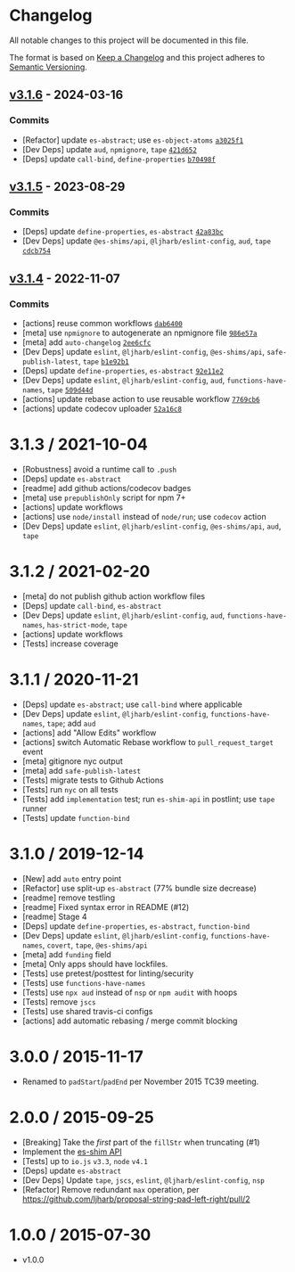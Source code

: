 # Changelog

All notable changes to this project will be documented in this file.

The format is based on [Keep a Changelog](https://keepachangelog.com/en/1.0.0/)
and this project adheres to [Semantic Versioning](https://semver.org/spec/v2.0.0.html).

## [v3.1.6](https://github.com/es-shims/String.prototype.padStart/compare/v3.1.5...v3.1.6) - 2024-03-16

### Commits

- [Refactor] update `es-abstract`; use `es-object-atoms` [`a3025f1`](https://github.com/es-shims/String.prototype.padStart/commit/a3025f14f75c25d7e2047c61374c1a75c31a345a)
- [Dev Deps] update `aud`, `npmignore`, `tape` [`421d652`](https://github.com/es-shims/String.prototype.padStart/commit/421d65225ab1889f74d88d7c4b2805cc90869b5a)
- [Deps] update `call-bind`, `define-properties` [`b70498f`](https://github.com/es-shims/String.prototype.padStart/commit/b70498ff8bbebc20bc74b81bda90eb6a86e0c861)

## [v3.1.5](https://github.com/es-shims/String.prototype.padStart/compare/v3.1.4...v3.1.5) - 2023-08-29

### Commits

- [Deps] update `define-properties`, `es-abstract` [`42a83bc`](https://github.com/es-shims/String.prototype.padStart/commit/42a83bca97668a418e349bac39fd477e7a8d05f9)
- [Dev Deps] update `@es-shims/api`, `@ljharb/eslint-config`, `aud`, `tape` [`cdcb754`](https://github.com/es-shims/String.prototype.padStart/commit/cdcb75415dc5ef06a4b4e0c053514b6325e6b485)

## [v3.1.4](https://github.com/es-shims/String.prototype.padStart/compare/v3.1.3...v3.1.4) - 2022-11-07

### Commits

- [actions] reuse common workflows [`dab6400`](https://github.com/es-shims/String.prototype.padStart/commit/dab6400b2f377c461a211170b8a8283a189d5688)
- [meta] use `npmignore` to autogenerate an npmignore file [`986e57a`](https://github.com/es-shims/String.prototype.padStart/commit/986e57a03638fc945d1555cd3be2a40e8530a82c)
- [meta] add `auto-changelog` [`2ee6cfc`](https://github.com/es-shims/String.prototype.padStart/commit/2ee6cfc98604b85d4b76d660e898a531499b12bb)
- [Dev Deps] update `eslint`, `@ljharb/eslint-config`, `@es-shims/api`, `safe-publish-latest`, `tape` [`b1e92b1`](https://github.com/es-shims/String.prototype.padStart/commit/b1e92b11fc20d13164ae892a356a3af817ffd9dc)
- [Deps] update `define-properties`, `es-abstract` [`92e11e2`](https://github.com/es-shims/String.prototype.padStart/commit/92e11e2ea6db9c4f895b0d1eab499ac0dedc5c5c)
- [Dev Deps] update `eslint`, `@ljharb/eslint-config`, `aud`, `functions-have-names`, `tape` [`509d44d`](https://github.com/es-shims/String.prototype.padStart/commit/509d44d79e889838fce63b745c4a06ccae52450c)
- [actions] update rebase action to use reusable workflow [`7769cb6`](https://github.com/es-shims/String.prototype.padStart/commit/7769cb66172b33a04490a240915584d0d4c71c8f)
- [actions] update codecov uploader [`52a16c8`](https://github.com/es-shims/String.prototype.padStart/commit/52a16c80f424067f0b5e430dd24f4a26ea154f4c)

<!-- auto-changelog-above -->

3.1.3 / 2021-10-04
=================
  * [Robustness] avoid a runtime call to `.push`
  * [Deps] update `es-abstract`
  * [readme] add github actions/codecov badges
  * [meta] use `prepublishOnly` script for npm 7+
  * [actions] update workflows
  * [actions] use `node/install` instead of `node/run`; use `codecov` action
  * [Dev Deps] update `eslint`, `@ljharb/eslint-config`, `@es-shims/api`, `aud`, `tape`

3.1.2 / 2021-02-20
=================
  * [meta] do not publish github action workflow files
  * [Deps] update `call-bind`, `es-abstract`
  * [Dev Deps] update `eslint`, `@ljharb/eslint-config`, `aud`, `functions-have-names`, `has-strict-mode`, `tape`
  * [actions] update workflows
  * [Tests] increase coverage

3.1.1 / 2020-11-21
=================
  * [Deps] update `es-abstract`; use `call-bind` where applicable
  * [Dev Deps] update `eslint`, `@ljharb/eslint-config`, `functions-have-names`, `tape`; add `aud`
  * [actions] add "Allow Edits" workflow
  * [actions] switch Automatic Rebase workflow to `pull_request_target` event
  * [meta] gitignore nyc output
  * [meta] add `safe-publish-latest`
  * [Tests] migrate tests to Github Actions
  * [Tests] run `nyc` on all tests
  * [Tests] add `implementation` test; run `es-shim-api` in postlint; use `tape` runner
  * [Tests] update `function-bind`

3.1.0 / 2019-12-14
=================
  * [New] add `auto` entry point
  * [Refactor] use split-up `es-abstract` (77% bundle size decrease)
  * [readme] remove testling
  * [readme] Fixed syntax error in README (#12)
  * [readme] Stage 4
  * [Deps] update `define-properties`, `es-abstract`, `function-bind`
  * [Dev Deps] update `eslint`, `@ljharb/eslint-config`, `functions-have-names`, `covert`, `tape`, `@es-shims/api`
  * [meta] add `funding` field
  * [meta] Only apps should have lockfiles.
  * [Tests] use pretest/posttest for linting/security
  * [Tests] use `functions-have-names`
  * [Tests] use `npx aud` instead of `nsp` or `npm audit` with hoops
  * [Tests] remove `jscs`
  * [Tests] use shared travis-ci configs
  * [actions] add automatic rebasing / merge commit blocking

3.0.0 / 2015-11-17
=================
  * Renamed to `padStart`/`padEnd` per November 2015 TC39 meeting.

2.0.0 / 2015-09-25
=================
  * [Breaking] Take the *first* part of the `fillStr` when truncating (#1)
  * Implement the [es-shim API](es-shims/api)
  * [Tests] up to `io.js` `v3.3`, `node` `v4.1`
  * [Deps] update `es-abstract`
  * [Dev Deps] Update `tape`, `jscs`, `eslint`, `@ljharb/eslint-config`, `nsp`
  * [Refactor] Remove redundant `max` operation, per https://github.com/ljharb/proposal-string-pad-left-right/pull/2

1.0.0 / 2015-07-30
=================
  * v1.0.0

